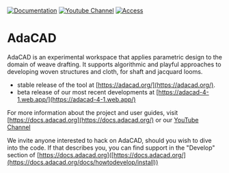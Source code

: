 [![Documentation](https://img.shields.io/badge/documentation-website-yellow?logo=markdown&logoColor=yellow)](https://docs.adacad.org/)
[![Youtube Channel](https://img.shields.io/badge/youtube-channel-red?logo=youtube&logoColor=red)](https://www.youtube.com/watch?v=nhHUUaMHx_Y&list=UULFRK7RAt8Z7Nw1u3aJ0FyPuQ)
[![Access](https://img.shields.io/badge/use-adacad.org-blue)](https://adacad.org)

# AdaCAD
AdaCAD is an experimental workspace that applies parametric design to the domain of weave drafting. It supports algorithmic and playful approaches to developing woven structures and cloth, for shaft and jacquard looms.

- stable release of the tool at [https://adacad.org/](https://adacad.org/).
- beta release of our most recent developments at [https://adacad-4-1.web.app/](https://adacad-4-1.web.app/)
  
For more information about the project and user guides, visit [https://docs.adacad.org](https://docs.adacad.org/) or our [YouTube Channel](https://www.youtube.com/playlist?list=PLy2lIjrar_02XiqfJG8kLpeWOyCtDXeFJ)

We invite anyone interested to hack on AdaCAD, should you wish to dive into the code. If that describes you, you can find support in the "Develop" section of [https://docs.adacad.org]([https://docs.adacad.org/](https://docs.adacad.org/docs/howtodevelop/install))
